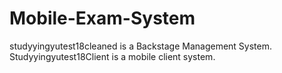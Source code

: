 # Mobile-Exam-System
studyyingyutest18cleaned is a Backstage Management System.
Studyyingyutest18Client is a mobile client system.